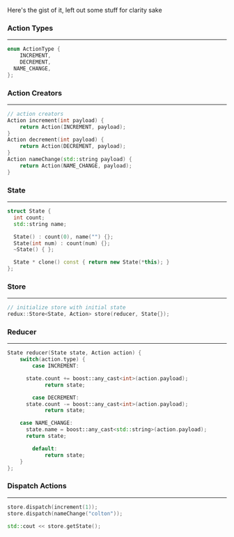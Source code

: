 Here's the gist of it, left out some stuff for clarity sake

### Action Types
---
```cpp
enum ActionType {
	INCREMENT,
	DECREMENT,
  NAME_CHANGE,
};
```

### Action Creators
---
```cpp
// action creators
Action increment(int payload) {
	return Action(INCREMENT, payload);
}
Action decrement(int payload) {
	return Action(DECREMENT, payload);
}
Action nameChange(std::string payload) {
	return Action(NAME_CHANGE, payload);
}
```

### State
---
```cpp
struct State {
  int count;
  std::string name;

  State() : count(0), name("") {};
  State(int num) : count(num) {};
  ~State() { };

  State * clone() const { return new State(*this); }
};
```

### Store
---
```cpp
// initialize store with initial state
redux::Store<State, Action> store(reducer, State{});
```

### Reducer
---
```cpp
State reducer(State state, Action action) {
	switch(action.type) {
		case INCREMENT:

      state.count += boost::any_cast<int>(action.payload);
			return state;

		case DECREMENT:
      state.count -= boost::any_cast<int>(action.payload);
			return state;

    case NAME_CHANGE:
      state.name = boost::any_cast<std::string>(action.payload);
      return state;

		default:
			return state;
	}
};
```

### Dispatch Actions
---
```cpp
store.dispatch(increment(1));
store.dispatch(nameChange("colton"));

std::cout << store.getState();
```
